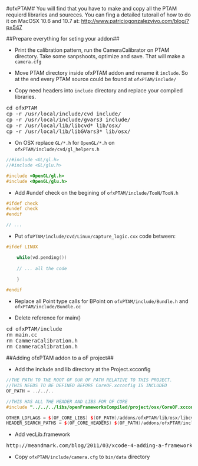 #ofxPTAM#
You will find that you have to make and copy all the PTAM requierd libraries and soureces. You can fing a detailed tutorail of how to do it on MacOSX 10.6 and 10.7 at: http://www.patriciogonzalezvivo.com/blog/?p=547

##Prepare everything for seting your addon##

- Print the calibration pattern, run the CameraCalibrator on PTAM directory. Take some sanpshoots, optimize and save. That will make a ```camera.cfg```

- Move PTAM directory inside ofxPTAM addon and rename it ```include```. So at the end every PTAM source could be found at ```ofxPTAM/include/```

- Copy need headers into ```include``` directory and replace your compiled libraries.

<pre>
cd ofxPTAM
cp -r /usr/local/include/cvd include/
cp -r /usr/local/include/gvars3 include/
cp -r /usr/local/lib/libcvd* lib/osx/
cp -r /usr/local/lib/libGVars3* lib/osx/
</pre>

- On OSX replace ```GL/*.h``` for ```OpenGL/*.h``` on ```ofxPTAM/include/cvd/gl_helpers.h```

```c++
//#include <GL/gl.h>
//#include <GL/glu.h>

#include <OpenGL/gl.h>
#include <OpenGL/glu.h>

```

- Add #undef check on the begining of ```ofxPTAM/include/TooN/TooN.h```

```c++
#ifdef check
#undef check
#endif

// ...

```

- Put ```ofxPTAM/include/cvd/Linux/capture_logic.cxx``` code between:

```c++
#ifdef LINUX

    while(vd.pending())
    
    // ... all the code
    
    }

#endif
```

- Replace all Point type calls for BPoint on ```ofxPTAM/include/Bundle.h``` and ```ofxPTAM/include/Bundle.cc```
		
- Delete reference for main() 

<pre>
cd ofxPTAM/include
rm main.cc
rm CammeraCalibration.h
rm CammeraCalibration.h
</pre>

##Adding ofxPTAM addon to a oF project##

- Add the include and lib directory at the Project.xcconfig

```c++
//THE PATH TO THE ROOT OF OUR OF PATH RELATIVE TO THIS PROJECT.
//THIS NEEDS TO BE DEFINED BEFORE CoreOF.xcconfig IS INCLUDED
OF_PATH = ../../..

//THIS HAS ALL THE HEADER AND LIBS FOR OF CORE
#include "../../../libs/openFrameworksCompiled/project/osx/CoreOF.xcconfig"

OTHER_LDFLAGS = $(OF_CORE_LIBS) $(OF_PATH)/addons/ofxPTAM/lib/osx/libcvd-0.8.dylib
HEADER_SEARCH_PATHS = $(OF_CORE_HEADERS) $(OF_PATH)/addons/ofxPTAM/include
```

- Add vecLib.framework

<pre>
http://meandmark.com/blog/2011/03/xcode-4-adding-a-framework-to-your-project/
</pre>

- Copy ```ofxPTAM/include/camera.cfg``` to ```bin/data``` directory 